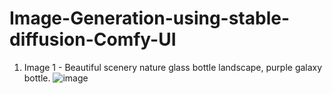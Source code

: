 # Image-Generation-using-stable-diffusion-Comfy-UI

1. Image 1 - Beautiful scenery nature glass bottle landscape, purple galaxy bottle.
![image](https://github.com/user-attachments/assets/81b1e356-53eb-40c4-8e35-83d91b9c3b9d)

